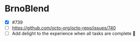 # BrnoBlend

- [x] #739
- [ ] https://github.com/octo-org/octo-repo/issues/740
- [ ] Add delight to the experience when all tasks are complete :tada:
